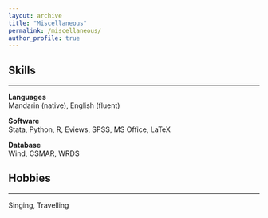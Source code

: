 ```yaml
---
layout: archive
title: "Miscellaneous"
permalink: /miscellaneous/
author_profile: true
---
```


## Skills
---
**Languages** \
Mandarin (native), English (fluent)

**Software** \
Stata, Python, R, Eviews, SPSS, MS Office, LaTeX

**Database** \
Wind, CSMAR, WRDS

## Hobbies
---
Singing, Travelling